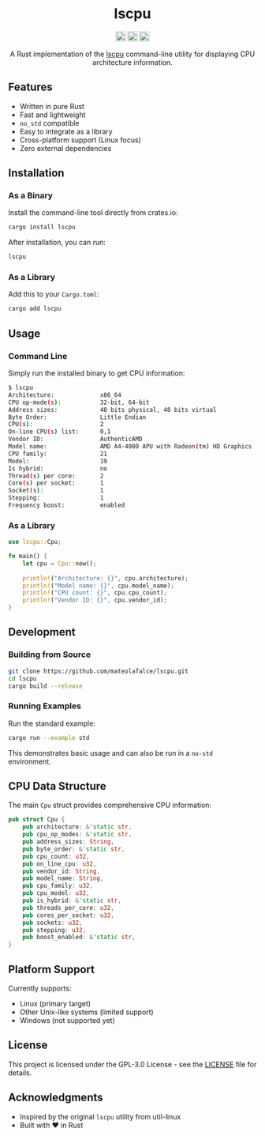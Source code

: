 <div align="center">

# lscpu

[<img alt="crates.io" src="https://img.shields.io/crates/v/lscpu.svg?style=for-the-badge&color=fc8d62&logo=rust" height="20">](https://crates.io/crates/lscpu)
[<img alt="github" src="https://img.shields.io/badge/github-mateolafalce/lscpu-8da0cb?style=for-the-badge&labelColor=555555&logo=github" height="20">](https://github.com/mateolafalce/lscpu)
[<img alt="docs.rs" src="https://img.shields.io/badge/docs.rs-lscpu-66c2a5?style=for-the-badge&labelColor=555555&logo=docs.rs" height="20">](https://docs.rs/lscpu)

A Rust implementation of the [lscpu](https://www.man7.org/linux/man-pages/man1/lscpu.1.html) command-line utility for displaying CPU architecture information.

</div>

## Features

- Written in pure Rust
- Fast and lightweight
- `no_std` compatible
- Easy to integrate as a library
- Cross-platform support (Linux focus)
- Zero external dependencies

## Installation

### As a Binary

Install the command-line tool directly from crates.io:

```bash
cargo install lscpu
```

After installation, you can run:

```bash
lscpu
```

### As a Library

Add this to your `Cargo.toml`:

```bash
cargo add lscpu
```

## Usage

### Command Line

Simply run the installed binary to get CPU information:

```bash
$ lscpu
Architecture:             x86_64
CPU op-mode(s):           32-bit, 64-bit
Address sizes:            48 bits physical, 48 bits virtual
Byte Order:               Little Endian
CPU(s):                   2
On-line CPU(s) list:      0,1
Vendor ID:                AuthenticAMD
Model name:               AMD A4-4000 APU with Radeon(tm) HD Graphics    
CPU family:               21
Model:                    19
Is hybrid:                no
Thread(s) per core:       2
Core(s) per socket:       1
Socket(s):                1
Stepping:                 1
Frequency boost:          enabled
```

### As a Library

```rust
use lscpu::Cpu;

fn main() {
    let cpu = Cpu::new();
    
    println!("Architecture: {}", cpu.architecture);
    println!("Model name: {}", cpu.model_name);
    println!("CPU count: {}", cpu.cpu_count);
    println!("Vendor ID: {}", cpu.vendor_id);
}
```

## Development

### Building from Source

```bash
git clone https://github.com/mateolafalce/lscpu.git
cd lscpu
cargo build --release
```

### Running Examples

Run the standard example:

```bash
cargo run --example std
```

This demonstrates basic usage and can also be run in a `no-std` environment.

## CPU Data Structure

The main `Cpu` struct provides comprehensive CPU information:

```rust
pub struct Cpu {
    pub architecture: &'static str,
    pub cpu_op_modes: &'static str,
    pub address_sizes: String,
    pub byte_order: &'static str,
    pub cpu_count: u32,
    pub on_line_cpu: u32,
    pub vendor_id: String,
    pub model_name: String,
    pub cpu_family: u32,
    pub cpu_model: u32,
    pub is_hybrid: &'static str,
    pub threads_per_core: u32,
    pub cores_per_socket: u32,
    pub sockets: u32,
    pub stepping: u32,
    pub boost_enabled: &'static str,
}
```

## Platform Support

Currently supports:
- Linux (primary target)
- Other Unix-like systems (limited support)
- Windows (not supported yet)

## License

This project is licensed under the GPL-3.0 License - see the [LICENSE](LICENSE) file for details.

## Acknowledgments

- Inspired by the original `lscpu` utility from util-linux
- Built with ❤️ in Rust
